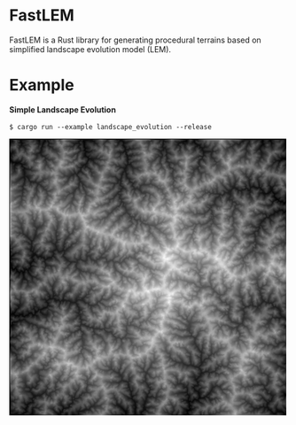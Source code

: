 # FastLEM

FastLEM is a Rust library for generating procedural terrains based on simplified landscape evolution model (LEM).

# Example

**Simple Landscape Evolution**

```
$ cargo run --example landscape_evolution --release
```

![Simple Landscape Evolution](images/out/landscape_evolution.png)